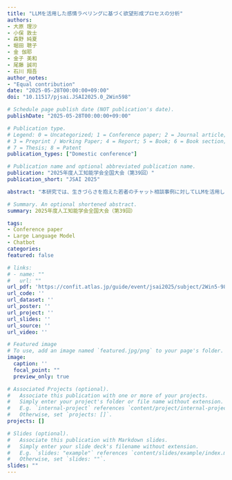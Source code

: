 ```yaml
---
title: "LLMを活用した感情ラベリングに基づく欲望形成プロセスの分析"
authors:
- 大原 理沙
- 小俣 敦士
- 森野 純夏
- 堀田 聰子
- 金 伽耶
- 金子 美和
- 尾藤 誠司
- 石川 翔吾
author_notes:
- "Equal contribution"
date: "2025-05-28T00:00:00+09:00"
doi: "10.11517/pjsai.JSAI2025.0_2Win598"

# Schedule page publish date (NOT publication's date).
publishDate: "2025-05-28T00:00:00+09:00"

# Publication type.
# Legend: 0 = Uncategorized; 1 = Conference paper; 2 = Journal article;
# 3 = Preprint / Working Paper; 4 = Report; 5 = Book; 6 = Book section;
# 7 = Thesis; 8 = Patent
publication_types: ["Domestic conference"]

# Publication name and optional abbreviated publication name.
publication: "2025年度人工知能学会全国大会（第39回）"
publication_short: "JSAI 2025"

abstract: "本研究では、生きづらさを抱えた若者のチャット相談事例に対してLLMを活用して感情評価した結果から相談者の目標ややりたい事を見出すプロセスを分析した結果について述べる。相談記録31,488件（2,479事例）を対象に分析し、ポジティブ/ネガティブな感情や感情の揺らぎの特徴から相談者の特徴が抽出できることが示唆された。また、感情ラベリング結果を基にクラスタリングを行い、事例の分類と支援可能性を検討した。"

# Summary. An optional shortened abstract.
summary: 2025年度人工知能学会全国大会（第39回）

tags:
- Conference paper
- Large Language Model
- Chatbot
categories: 
featured: false

# links:
# - name: ""
#   url: ""
url_pdf: 'https://confit.atlas.jp/guide/event/jsai2025/subject/2Win5-98/detail?lang=ja'
url_code: ''
url_dataset: ''
url_poster: ''
url_project: ''
url_slides: ''
url_source: ''
url_video: ''

# Featured image
# To use, add an image named `featured.jpg/png` to your page's folder. 
image:
  caption: ''
  focal_point: ""
  preview_only: true

# Associated Projects (optional).
#   Associate this publication with one or more of your projects.
#   Simply enter your project's folder or file name without extension.
#   E.g. `internal-project` references `content/project/internal-project/index.md`.
#   Otherwise, set `projects: []`.
projects: []

# Slides (optional).
#   Associate this publication with Markdown slides.
#   Simply enter your slide deck's filename without extension.
#   E.g. `slides: "example"` references `content/slides/example/index.md`.
#   Otherwise, set `slides: ""`.
slides: ""
---
```

